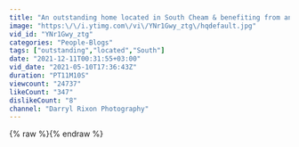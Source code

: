 ```yaml
---
title: "An outstanding home located in South Cheam & benefiting from an indoor swimming pool complex & gym"
image: "https:\/\/i.ytimg.com\/vi\/YNr1Gwy_ztg\/hqdefault.jpg"
vid_id: "YNr1Gwy_ztg"
categories: "People-Blogs"
tags: ["outstanding","located","South"]
date: "2021-12-11T00:31:55+03:00"
vid_date: "2021-05-10T17:36:43Z"
duration: "PT11M10S"
viewcount: "24737"
likeCount: "347"
dislikeCount: "8"
channel: "Darryl Rixon Photography"
---
```

{% raw %}{% endraw %}
